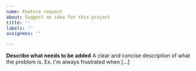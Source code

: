```yaml
---
name: Feature request
about: Suggest an idea for this project
title: ''
labels: ''
assignees: ''

---
```


**Describe what needs to be added**
A clear and concise description of what the problem is. Ex. I'm always frustrated when [...]
